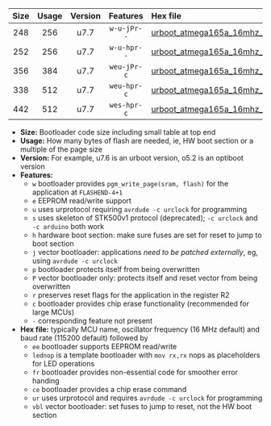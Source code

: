 |Size|Usage|Version|Features|Hex file|
|:-:|:-:|:-:|:-:|:--|
|248|256|u7.7|`w-u-jPr--`|[urboot_atmega165a_16mhz_38400bps_lednop_ur_vbl.hex](https://raw.githubusercontent.com/stefanrueger/urboot.hex/main/mcus/atmega165a/fcpu_16mhz/38400_bps/urboot_atmega165a_16mhz_38400bps_lednop_ur_vbl.hex)|
|252|256|u7.7|`w-u-hpr--`|[urboot_atmega165a_16mhz_38400bps_lednop_fr_ur.hex](https://raw.githubusercontent.com/stefanrueger/urboot.hex/main/mcus/atmega165a/fcpu_16mhz/38400_bps/urboot_atmega165a_16mhz_38400bps_lednop_fr_ur.hex)|
|356|384|u7.7|`weu-jPr-c`|[urboot_atmega165a_16mhz_38400bps_ee_lednop_fr_ce_ur_vbl.hex](https://raw.githubusercontent.com/stefanrueger/urboot.hex/main/mcus/atmega165a/fcpu_16mhz/38400_bps/urboot_atmega165a_16mhz_38400bps_ee_lednop_fr_ce_ur_vbl.hex)|
|338|512|u7.7|`weu-hpr-c`|[urboot_atmega165a_16mhz_38400bps_ee_lednop_fr_ce_ur.hex](https://raw.githubusercontent.com/stefanrueger/urboot.hex/main/mcus/atmega165a/fcpu_16mhz/38400_bps/urboot_atmega165a_16mhz_38400bps_ee_lednop_fr_ce_ur.hex)|
|442|512|u7.7|`wes-hpr-c`|[urboot_atmega165a_16mhz_38400bps_ee_lednop_fr_ce.hex](https://raw.githubusercontent.com/stefanrueger/urboot.hex/main/mcus/atmega165a/fcpu_16mhz/38400_bps/urboot_atmega165a_16mhz_38400bps_ee_lednop_fr_ce.hex)|

- **Size:** Bootloader code size including small table at top end
- **Usage:** How many bytes of flash are needed, ie, HW boot section or a multiple of the page size
- **Version:** For example, u7.6 is an urboot version, o5.2 is an optiboot version
- **Features:**
  + `w` bootloader provides `pgm_write_page(sram, flash)` for the application at `FLASHEND-4+1`
  + `e` EEPROM read/write support
  + `u` uses urprotocol requiring `avrdude -c urclock` for programming
  + `s` uses skeleton of STK500v1 protocol (deprecated); `-c urclock` and `-c arduino` both work
  + `h` hardware boot section: make sure fuses are set for reset to jump to boot section
  + `j` vector bootloader: applications *need to be patched externally*, eg, using `avrdude -c urclock`
  + `p` bootloader protects itself from being overwritten
  + `P` vector bootloader only: protects itself and reset vector from being overwritten
  + `r` preserves reset flags for the application in the register R2
  + `c` bootloader provides chip erase functionality (recommended for large MCUs)
  + `-` corresponding feature not present
- **Hex file:** typically MCU name, oscillator frequency (16 MHz default) and baud rate (115200 default) followed by
  + `ee` bootloader supports EEPROM read/write
  + `lednop` is a template bootloader with `mov rx,rx` nops as placeholders for LED operations
  + `fr` bootloader provides non-essential code for smoother error handing
  + `ce` bootloader provides a chip erase command
  + `ur` uses urprotocol and requires `avrdude -c urclock` for programming
  + `vbl` vector bootloader: set fuses to jump to reset, not the HW boot section
